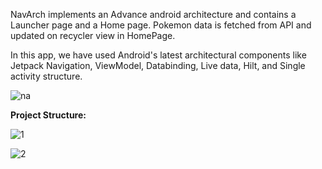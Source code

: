 NavArch implements an Advance android architecture and contains a Launcher page and a Home page. Pokemon data is fetched from API and updated on recycler view in HomePage.

In this app, we have used Android's latest architectural components like Jetpack Navigation, ViewModel, Databinding, Live data, Hilt, and Single activity structure.

![na](https://github.com/user-attachments/assets/82a86dc0-f3ab-4943-8561-c086e8aa7a0d)

**Project Structure:**

![1](https://github.com/user-attachments/assets/b7658e85-891b-410f-b43a-9e9dfeecbeda)

![2](https://github.com/user-attachments/assets/3dae8ce6-caff-4c08-a334-803e0222840a)
